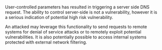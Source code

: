 User-controlled parameters has resulted in triggering a server side DNS request. The ability to control server-side is not a vulnerability, however it is a serious indication of potential high risk vulnerability.

An attacked may leverage this functionality to send requests to remote systems for denial of service attacks or to remotely exploit potential vulnerabilities. It is also potentially possible to access internal systems protected with external network filtering.